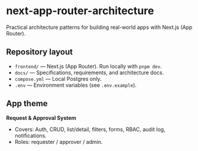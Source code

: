 # next-app-router-architecture

Practical architecture patterns for building real-world apps with Next.js (App Router).

## Repository layout
- `frontend/` — Next.js (App Router). Run locally with `pnpm dev`.
- `docs/` — Specifications, requirements, and architecture docs.
- `compose.yml` — Local Postgres only.
- `.env` — Environment variables (see `.env.example`).

## App theme
**Request & Approval System** 
- Covers: Auth, CRUD, list/detail, filters, forms, RBAC, audit log, notifications.
- Roles: requester / approver / admin.